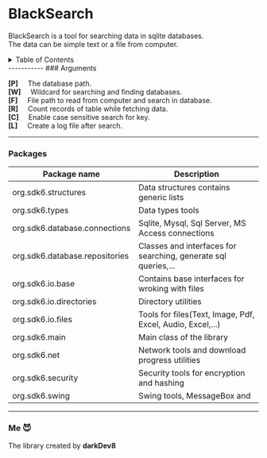 # BlackSearch
BlackSearch is a tool for searching data in sqlite databases. </br>
The data can be simple text or a file from computer.

<details>
  <summary>Table of Contents</summary>
  <ul>
    <li><a href="#Arguments">Arguments</a></li>
    <li><a href="#installation">Installation</a></li>
    <li><a href="#packages">Packages</a></li>
    <li><a href="#usages">Usages</a></li>
  </ul>
</details>
-----------
### Arguments

**[P]**  &nbsp;&nbsp;&nbsp; The database path.  </br>
**[W]**  &nbsp;&nbsp;&nbsp; Wildcard for searching and finding databases. </br>
**[F]**  &nbsp;&nbsp;&nbsp; File path to read from computer and search in database. </br>
**[R]**  &nbsp;&nbsp;&nbsp; Count records of table while fetching data. </br>
**[C]**  &nbsp;&nbsp;&nbsp; Enable case sensitive search for key. </br>
**[L]**  &nbsp;&nbsp;&nbsp; Create a log file after search. </br>

-----------
### Packages

Package name | Description
------------ | ------------
org.sdk6.structures | Data structures contains generic lists
org.sdk6.types | Data types tools
org.sdk6.database.connections | Sqlite, Mysql, Sql Server, MS Access connections
org.sdk6.database.repositories | Classes and interfaces for searching, generate sql queries,...
org.sdk6.io.base | Contains base interfaces for wroking with files
org.sdk6.io.directories | Directory utilities
org.sdk6.io.files | Tools for files(Text, Image, Pdf, Excel, Audio, Excel,...)
org.sdk6.main | Main class of the library
org.sdk6.net | Network tools and download progress utilities
org.sdk6.security | Security tools for encryption and hashing
org.sdk6.swing | Swing tools, MessageBox and 

-----------

### Me 😈
The library created by **darkDev8** </br>
